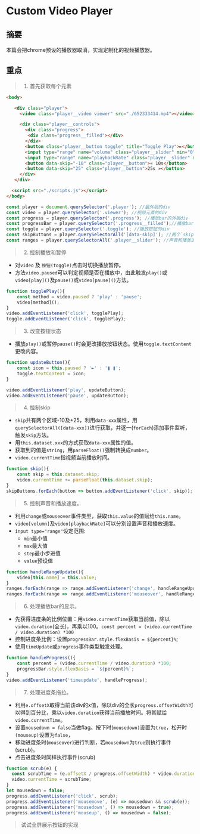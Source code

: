 # Custom Video Player

## 摘要

本篇会把chrome预设的播放器取消，实现定制化的视频播放器。

## 重点

>01. 首先获取每个元素

```html
<body>

   <div class="player">
     <video class="player__video viewer" src="./652333414.mp4"></video>

     <div class="player__controls">
       <div class="progress">
        <div class="progress__filled"></div>
       </div>
       <button class="player__button toggle" title="Toggle Play">►</button>
       <input type="range" name="volume" class="player__slider" min="0" max="1" step="0.05" value="1">
       <input type="range" name="playbackRate" class="player__slider" min="0.5" max="2" step="0.1" value="1">
       <button data-skip="-10" class="player__button">« 10s</button>
       <button data-skip="25" class="player__button">25s »</button>
     </div>
   </div>

  <script src="./scripts.js"></script>
</body>
```


```javascript
const player = document.querySelector('.player'); //最外层的div
const video = player.querySelector('.viewer'); //视频元素的div
const progress = player.querySelector('.progress'); //播放bar的外层div
const progressBar = player.querySelector('.progress__filled');//播放bar的div 
const toggle = player.querySelector('.toggle'); //播放按钮的div
const skipButtons = player.querySelectorAll('[data-skip]'); //两个`skip`的div
const ranges = player.querySelectorAll('.player__slider'); //声音和播放速度bar的div
```

>02. 控制播放和暂停

- 对`video` 及 `按钮(toggle)`点击时切换播放暂停。
- 方法`video.paused`可以判定视频是否在播放中，由此触发`play()`或`video[play]()`及`pause()`或`video[pause]()`方法。

```javascript
function togglePlay(){
	const method = video.paused ? 'play' : 'pause';
	video[method]();
}
video.addEventListener('click', togglePlay);
toggle.addEventListener('click', togglePlay);
```

>03. 改变按钮状态

- 播放`play()`或暂停`pause()`时会更改播放按钮状态。使用`toggle.textContent`更改内容。

```javascript
function updateButton(){
	const icon = this.paused ? '►' : '❚ ❚';
	toggle.textContent = icon;
}

video.addEventListener('play', updateButton);
video.addEventListener('pause', updateButton);
```

>04. 控制skip

- `skip`共有两个区域-10及+25，利用`data-xxx`属性，用`querySelectorAll([data-xxx])`进行获取，并逐一(`forEach`)添加事件监听，触发`skip`方法。
- 用`this.dataset.xxx`的方式获取`data-xxx`属性的值。
- 获取到的值是`string`，用`parseFloat()`强制转换成`number`。
- `video.currentTime`指视频当前播放时间。

```javascript
function skip(){
	const skip = this.dataset.skip;
	video.currentTime += parseFloat(this.dataset.skip);
}
skipButtons.forEach(button => button.addEventListener('click', skip));
```

>05. 控制声音和播放速度。

- 利用`change`或`mouseover`事件类型，获取`this.value`的值赋给`this.name`。
- `video[volumn]`及`video[playbackRate]`可以分別设置声音和播放速度。
- `input type="range"`设定范围:
  - `min`最小值
  - `max`最大值
  - `step`最小步进值
  - `value`预设值

```javascript
function handleRangeUpdate(){
	video[this.name] = this.value;
}
ranges.forEach(range => range.addEventListener('change', handleRangeUpdate));
ranges.forEach(range => range.addEventListener('mouseover', handleRangeUpdate));
```

>06. 处理播放bar的显示。

- 先获得进度条的比例位置：用`video.currentTime`获取当前值，除以`video.duration`(全长)，再乘以100。`const percent = (video.currentTime / video.duration) *100`
- 控制进度条比例：设置`progressBar.style.flexBasis = ${percent}%`;
- 使用`timeUpdate`或`progress`事件类型触发处理。

```javascript
function handleProgress(){
	const percent = (video.currentTime / video.duration) *100;
	progressBar.style.flexBasis = `${percent}%`;
}
video.addEventListener('timeupdate', handleProgress);
```

>07. 处理进度条拖拉。

- 利用`e.offsetX`取得当前该div的x值，除以div的全长`progress.offsetWidth`可以得到百分比，乘以`video.duration`获得当前播放时间。将其赋给`video.currentTime`。
- 设置`mousedown = false`当做flag。按下时(`mousedown)`设置为`true`，松开时`(mouseup)`设置为`false`，
- 移动进度条时(`mouseover`)进行判断，若`mousedown`为`true`则执行事件(scrub)。
- 点击进度条时同样执行事件(scrub)

```javascript
function scrub(e) {
  const scrubTime = (e.offsetX / progress.offsetWidth) * video.duration;
  video.currentTime = scrubTime;
}
let mousedown = false;
progress.addEventListener('click', scrub);
progress.addEventListener('mousemove', (e) => mousedown && scrub(e));
progress.addEventListener('mousedown', () => mousedown = true);
progress.addEventListener('mouseup', () => mousedown = false);
```

> 试试全屏展示按钮的实现

